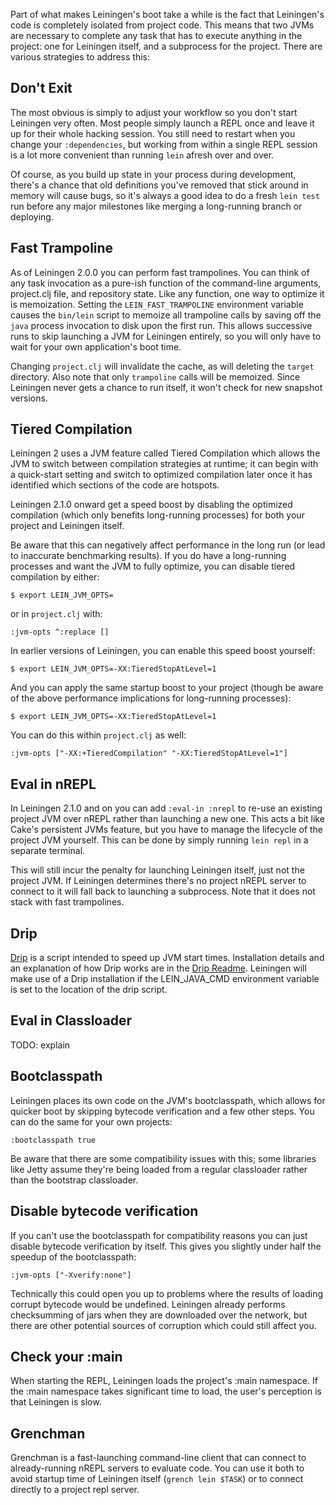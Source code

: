 Part of what makes Leiningen's boot take a while is the fact that
Leiningen's code is completely isolated from project code. This means
that two JVMs are necessary to complete any task that has to execute
anything in the project: one for Leiningen itself, and a subprocess
for the project. There are various strategies to address this:

## Don't Exit

The most obvious is simply to adjust your workflow so you don't start
Leiningen very often. Most people simply launch a REPL once and leave
it up for their whole hacking session. You still need to restart when
you change your `:dependencies`, but working from within a single REPL
session is a lot more convenient than running `lein` afresh over and
over.

Of course, as you build up state in your process during development,
there's a chance that old definitions you've removed that stick around
in memory will cause bugs, so it's always a good idea to do a fresh
`lein test` run before any major milestones like merging a
long-running branch or deploying.

## Fast Trampoline

As of Leiningen 2.0.0 you can perform fast trampolines. You can think
of any task invocation as a pure-ish function of the command-line
arguments, project.clj file, and repository state. Like any function,
one way to optimize it is memoization. Setting the
`LEIN_FAST_TRAMPOLINE` environment variable causes the `bin/lein`
script to memoize all trampoline calls by saving off the `java`
process invocation to disk upon the first run. This allows
successive runs to skip launching a JVM for Leiningen entirely, so
you will only have to wait for your own application's boot time.

Changing `project.clj` will invalidate the cache, as will deleting the
`target` directory. Also note that only `trampoline` calls will be
memoized. Since Leiningen never gets a chance to run itself, it won't
check for new snapshot versions.

## Tiered Compilation

Leiningen 2 uses a JVM feature called Tiered Compilation which allows
the JVM to switch between compilation strategies at runtime; it can
begin with a quick-start setting and switch to optimized compilation
later once it has identified which sections of the code are hotspots.

Leiningen 2.1.0 onward get a speed boost by disabling the optimized
compilation (which only benefits long-running processes) for both 
your project and Leiningen itself.  

Be aware that this can negatively affect performance in the long run 
(or lead to inaccurate benchmarking results).  If you do have a 
long-running processes and want the JVM to fully optimize, you can 
disable tiered compilation by either:

    $ export LEIN_JVM_OPTS=

or in `project.clj` with:

    :jvm-opts ^:replace []

In earlier versions of Leiningen, you can enable this speed boost yourself:

    $ export LEIN_JVM_OPTS=-XX:TieredStopAtLevel=1

And you can apply the same startup boost to your project (though be aware
of the above performance implications for long-running processes):

    $ export LEIN_JVM_OPTS=-XX:TieredStopAtLevel=1

You can do this within `project.clj` as well:

    :jvm-opts ["-XX:+TieredCompilation" "-XX:TieredStopAtLevel=1"]


## Eval in nREPL

In Leiningen 2.1.0 and on you can add `:eval-in :nrepl` to re-use an
existing project JVM over nREPL rather than launching a new one. This
acts a bit like Cake's persistent JVMs feature, but you have to manage
the lifecycle of the project JVM yourself. This can be done by simply
running `lein repl` in a separate terminal.

This will still incur the penalty for launching Leiningen itself, just
not the project JVM. If Leiningen determines there's no project nREPL
server to connect to it will fall back to launching a subprocess. Note
that it does not stack with fast trampolines.

## Drip

[Drip](https://github.com/flatland/drip/) is a script intended to speed up JVM start times. Installation details and an explanation of how Drip works are in the [Drip Readme](https://github.com/flatland/drip/blob/develop/README.md).  Leiningen will make use of a Drip installation if the LEIN_JAVA_CMD environment variable is set to the location of the drip script.

## Eval in Classloader

TODO: explain

## Bootclasspath

Leiningen places its own code on the JVM's bootclasspath, which allows
for quicker boot by skipping bytecode verification and a few other
steps. You can do the same for your own projects:

    :bootclasspath true

Be aware that there are some compatibility issues with this; some
libraries like Jetty assume they're being loaded from a regular
classloader rather than the bootstrap classloader.

## Disable bytecode verification

If you can't use the bootclasspath for compatibility reasons you can
just disable bytecode verification by itself. This gives you slightly
under half the speedup of the bootclasspath:

    :jvm-opts ["-Xverify:none"]

Technically this could open you up to problems where the results of
loading corrupt bytecode would be undefined. Leiningen already
performs checksumming of jars when they are downloaded over the
network, but there are other potential sources of corruption which
could still affect you.

## Check your :main

When starting the REPL, Leiningen loads the project's :main namespace.
If the :main namespace takes significant time to load, the user's perception
is that Leiningen is slow.

## Grenchman

Grenchman is a fast-launching command-line client that can connect to
already-running nREPL servers to evaluate code. You can use it both to
avoid startup time of Leiningen itself (`grench lein $TASK`) or to
connect directly to a project repl server.
